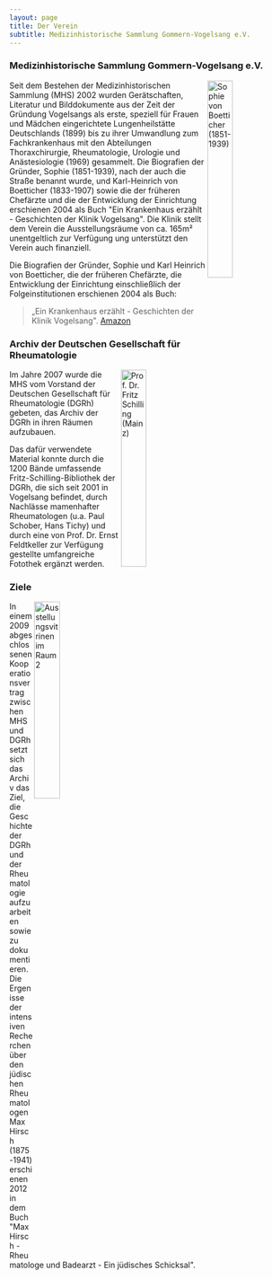 ```yaml
---
layout: page
title: Der Verein
subtitle: Medizinhistorische Sammlung Gommern-Vogelsang e.V.
---
```


### Medizinhistorische Sammlung Gommern-Vogelsang e.V.

<img src="../../img/mhs/sophie-von-boetticher.png" 
     title="Sophie von Boetticher (1851-1939)"
     align="right" width="30%" />

Seit dem Bestehen der Medizinhistorischen Sammlung (MHS) 2002 wurden Gerätschaften, Literatur und Bilddokumente aus der Zeit der Gründung Vogelsangs als erste, speziell für Frauen und Mädchen eingerichtete Lungenheilstätte Deutschlands (1899) bis zu ihrer Umwandlung zum Fachkrankenhaus mit den Abteilungen Thoraxchirurgie, Rheumatologie, Urologie und Anästesiologie (1969) gesammelt. Die Biografien der Gründer, Sophie (1851-1939), nach der auch die Straße benannt wurde, und Karl-Heinrich von Boetticher (1833-1907) sowie die der früheren Chefärzte und die der Entwicklung der Einrichtung erschienen 2004 als Buch "Ein Krankenhaus erzählt - Geschichten der Klinik Vogelsang". Die Klinik stellt dem Verein die Ausstellungsräume von ca. 165m² unentgeltlich zur Verfügung ung unterstützt den Verein auch finanziell. 

Die Biografien der Gründer, Sophie und Karl Heinrich von Boetticher, die der früheren Chefärzte, die Entwicklung der Einrichtung einschließlich der Folgeinstitutionen erschienen 2004 als Buch:

>  „Ein Krankenhaus erzählt - Geschichten der Klinik Vogelsang".
  [Amazon](https://www.amazon.de/Ein-Krankenhaus-erzählt-Geschichten-Vogelsang/dp/3899230647)


### Archiv der Deutschen Gesellschaft für Rheumatologie

<img src="../../img/mhs/prof-dr-fritz-schilling-mainz.png" 
     title="Prof. Dr. Fritz Schilling (Mainz)"
     align="right" width="30%" />

Im Jahre 2007 wurde die MHS vom Vorstand der Deutschen Gesellschaft für 
Rheumatologie (DGRh) gebeten, das Archiv der DGRh in ihren Räumen aufzubauen.

Das dafür verwendete Material konnte durch die 1200 Bände umfassende Fritz-Schilling-Bibliothek der DGRh, die sich seit 2001 in Vogelsang befindet, durch Nachlässe mamenhafter Rheumatologen (u.a. Paul Schober, Hans Tichy) und durch eine von Prof. Dr. Ernst Feldtkeller zur Verfügung gestellte umfangreiche Fotothek ergänzt werden. 


### Ziele

<img src="../../img/mhs/raum-2-virtrinen.png" 
     title="Ausstellungsvitrinen im Raum 2"
     align="right" width="30%" />

In einem 2009 abgeschlossenen Kooperationsvertrag zwischen MHS und DGRh setzt sich das Archiv das Ziel, die Geschichte der DGRh und der Rheumatologie aufzuarbeiten sowie zu dokumentieren. Die Ergenisse der intensiven Recherchen über den jüdischen Rheumatologen Max Hirsch (1875-1941) erschienen 2012 in dem Buch "Max Hirsch - Rheumatologe und Badearzt - Ein jüdisches Schicksal".
